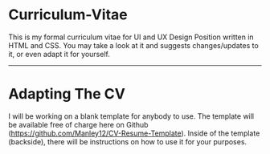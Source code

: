 # Curriculum-Vitae

This is my formal curriculum vitae for UI and UX Design Position written in HTML and CSS. You may take a look at it and suggests changes/updates to it, or even adapt it for yourself.

***

# Adapting The CV
I will be working on a blank template for anybody to use. The template will be available free of charge here on Github (https://github.com/Manley12/CV-Resume-Template). Inside of the template (backside), there will be instructions on how to use it for your purposes.
